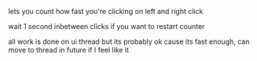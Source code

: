 lets you count how fast you're clicking on left and right click

wait 1 second inbetween clicks if you want to restart counter

all work is done on ui thread but its probably ok cause its fast enough, can move to thread in future if I feel like it